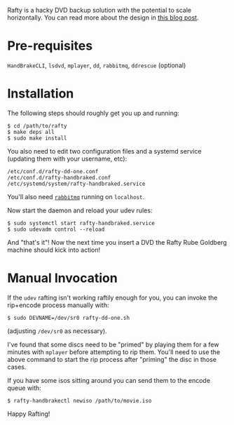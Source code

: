 Rafty is a hacky DVD backup solution with the potential to scale
horizontally.  You can read more about the design in
[this blog post](http://mgalgs.github.io/2015/04/02/rafty-dvd-backups-using-systemd-docker-rabbitmq-and-go.html).

# Pre-requisites

`HandBrakeCLI`, `lsdvd`, `mplayer`, `dd`, `rabbitmq`, `ddrescue` (optional)

# Installation

The following steps should roughly get you up and running:

    $ cd /path/to/rafty
    $ make deps all
    $ sudo make install

You also need to edit two configuration files and a systemd service
(updating them with your username, etc):

    /etc/conf.d/rafty-dd-one.conf
    /etc/conf.d/rafty-handbraked.conf
    /etc/systemd/system/rafty-handbraked.service

You'll also need [`rabbitmq`](https://www.rabbitmq.com/) running on
`localhost`.

Now start the daemon and reload your udev rules:

    $ sudo systemctl start rafty-handbraked.service
    $ sudo udevadm control --reload

And "that's it"!  Now the next time you insert a DVD the Rafty Rube
Goldberg machine should kick into action!

# Manual Invocation

If the `udev` rafting isn't working raftily enough for you, you can invoke
the rip+encode process manually with:

    $ sudo DEVNAME=/dev/sr0 rafty-dd-one.sh

(adjusting `/dev/sr0` as necessary).

I've found that some discs need to be "primed" by playing them for a few
minutes with `mplayer` before attempting to rip them.  You'll need to use
the above command to start the rip process after "priming" the disc in
those cases.

If you have some isos sitting around you can send them to the encode queue
with:

    $ rafty-handbrakectl newiso /path/to/movie.iso

Happy Rafting!
